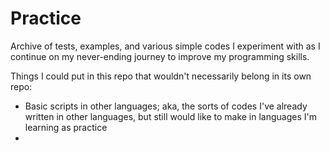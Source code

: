 # Practice

Archive of tests, examples, and various simple codes I experiment with as I continue on my never-ending journey to improve my programming skills.


Things I could put in this repo that wouldn't necessarily belong in its own repo:

- Basic scripts in other languages; aka, the sorts of codes I've already written in other languages, but still would like to make in languages I'm learning as practice
- 
